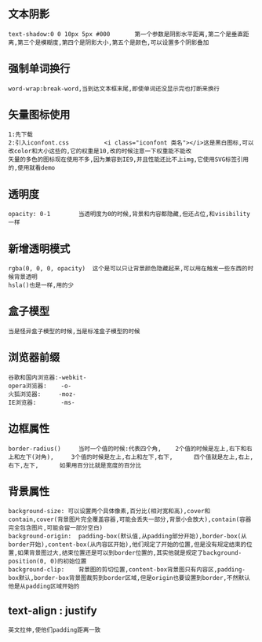 ## 文本阴影
    text-shadow:0 0 10px 5px #000       第一个参数是阴影水平距离,第二个是垂直距离,第三个是模糊度,第四个是阴影大小,第五个是颜色,可以设置多个阴影叠加

## 强制单词换行
    word-wrap:break-word,当到达文本框末尾,即使单词还没显示完也打断来换行
## 矢量图标使用
    1:先下载
    2:引入iconfont.css          <i class="iconfont 类名"></i>这是黑白图标,可以改color和大小这些的,它的权重是10,改的时候注意一下权重能不能改
    矢量的多色的图标现在使用不多,因为兼容到IE9,并且性能还比不上img,它使用SVG标签引用的,使用就看demo
## 透明度
    opacity: 0-1        当透明度为0的时候,背景和内容都隐藏,但还占位,和visibility一样
## 新增透明模式
    rgba(0, 0, 0, opacity)  这个是可以只让背景颜色隐藏起来,可以用在触发一些东西的时候背景透明
    hsla()也是一样,用的少
##  盒子模型
    当是怪异盒子模型的时候,当是标准盒子模型的时候
## 浏览器前缀
    谷歌和国内浏览器:-webkit-
    opera浏览器:    -o-
    火狐浏览器:     -moz-
    IE浏览器:       -ms-
## 边框属性
    border-radius()     当时一个值的时候:代表四个角,    2个值的时候是左上,右下和右上和左下(对角),     3个值的时候是左上,右上和左下,右下,      四个值就是左上,右上,右下,左下,      如果用百分比就是宽度的百分比
## 背景属性
    background-size: 可以设置两个具体像素,百分比(相对宽和高),cover和contain,cover(背景图片完全覆盖容器,可能会丢失一部分,背景小会放大),contain(容器完全包含图片,可能会留一部分空白)
    background-origin:  padding-box(默认值,从padding部分开始),border-box(从border开始),content-box(从内容区开始),他们规定了开始的位置,但是没有规定结束的位置,如果背景图过大,结束位置还是可以到border位置的,其实他就是规定了background-position(0, 0)的初始位置
    background-clip:    背景图的剪切位置,content-box背景图只有内容区,padding-box默认,border-box背景图裁剪到border区域,但是origin也要设置到border,不然默认他是从padding区域开始的
## text-align : justify
    英文拉伸,使他们padding距离一致

